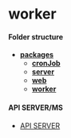 # worker


#### Folder structure
<!-- starts here -->

- [**packages**](packages)
    - [**cronJob**](packages/cronJob)
    - [**server**](packages/server)
    - [**web**](packages/web)
    - [**worker**](packages/worker)

<!-- ends here -->

#### API SERVER/MS
 - [API SERVER](packages/server/README.md#section)
